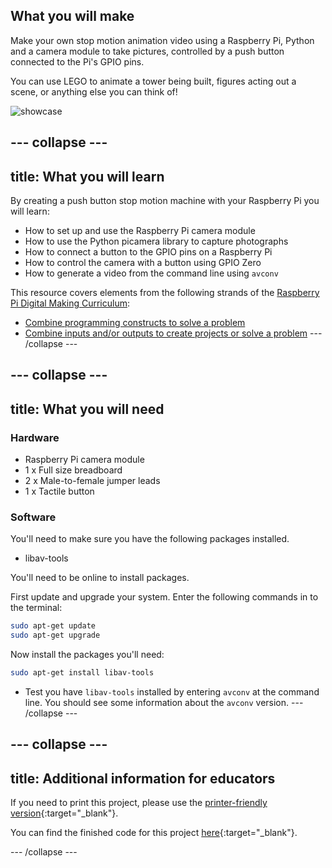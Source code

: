 ## What you will make

Make your own stop motion animation video using a Raspberry Pi, Python and a camera module to take pictures, controlled by a push button connected to the Pi's GPIO pins.

You can use LEGO to animate a tower being built, figures acting out a scene, or anything else you can think of!

![showcase](images/showcase.gif)

--- collapse ---
---
title: What you will learn
---

By creating a push button stop motion machine with your Raspberry Pi you will learn:

- How to set up and use the Raspberry Pi camera module
- How to use the Python picamera library to capture photographs
- How to connect a button to the GPIO pins on a Raspberry Pi
- How to control the camera with a button using GPIO Zero
- How to generate a video from the command line using `avconv`

This resource covers elements from the following strands of the [Raspberry Pi Digital Making Curriculum](https://www.raspberrypi.org/curriculum/):

- [Combine programming constructs to solve a problem](https://www.raspberrypi.org/curriculum/programming/builder)
- [Combine inputs and/or outputs to create projects or solve a problem](https://www.raspberrypi.org/curriculum/physical-computing/builder)
--- /collapse ---

--- collapse ---
---
title: What you will need
---

### Hardware

* Raspberry Pi camera module
* 1 x Full size breadboard
* 2 x Male-to-female jumper leads
* 1 x Tactile button

### Software

You'll need to make sure you have the following packages installed.

- libav-tools

You'll need to be online to install packages.

First update and upgrade your system. Enter the following commands in to the terminal:

```bash
sudo apt-get update
sudo apt-get upgrade
```

Now install the packages you'll need:

```bash
sudo apt-get install libav-tools
```

- Test you have `libav-tools` installed by entering `avconv` at the command line. You should see some information about the `avconv` version.
--- /collapse ---

--- collapse ---
---
title: Additional information for educators
---
If you need to print this project, please use the [printer-friendly version](https://projects.raspberrypi.org/en/projects/push-button-stop-motion/print){:target="_blank"}.

You can find the finished code for this project [here](http://rpf.io/p/en/push-button-stop-motion-get){:target="_blank"}.

--- /collapse ---
